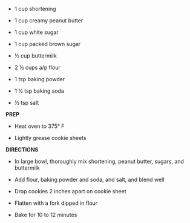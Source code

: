 -   1 cup shortening

-   1 cup creamy peanut butter

-   1 cup white sugar

-   1 cup packed brown sugar

-   ½ cup buttermilk

-   2 ½ cups a/p flour

-   1 tsp baking powder

-   1 ½ tsp baking soda

-   ½ tsp salt

**PREP**

-   Heat oven to 375° F

-   Lightly grease cookie sheets

**DIRECTIONS**

-   In large bowl, thoroughly mix shortening, peanut butter, sugars, and
    buttermilk

-   Add flour, baking powder and soda, and salt, and blend well

-   Drop cookies 2 inches apart on cookie sheet

-   Flatten with a fork dipped in flour

-   Bake for 10 to 12 minutes
